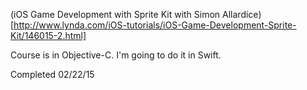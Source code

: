 (iOS Game Development with Sprite Kit with Simon Allardice)[http://www.lynda.com/iOS-tutorials/iOS-Game-Development-Sprite-Kit/146015-2.html]

Course is in Objective-C. I'm going to do it in Swift.

Completed 02/22/15
